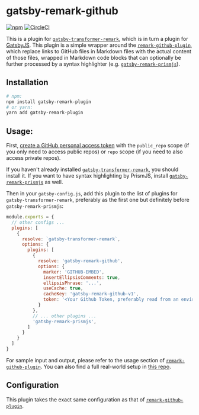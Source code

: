# gatsby-remark-github

[![npm](https://img.shields.io/npm/v/gatsby-remark-github.svg?style=flat-square)](https://www.npmjs.com/package/gatsby-remark-github)
[![CircleCI](https://circleci.com/gh/huy-nguyen/gatsby-remark-github/tree/master.svg?style=shield)](https://circleci.com/gh/huy-nguyen/gatsby-remark-github/tree/master)

This is a plugin for [`gatsby-transformer-remark`](https://github.com/gatsbyjs/gatsby/tree/master/packages/gatsby-transformer-remark), which is in turn a plugin for [GatsbyJS](https://www.gatsbyjs.org/).
This plugin is a simple wrapper around the [`remark-github-plugin`](https://github.com/huy-nguyen/remark-github-plugin), which  replace links to GitHub files in Markdown files with the actual content of those files, wrapped in Markdown code blocks that can optionally be further processed by a syntax highlighter (e.g. [`gatsby-remark-prismjs`](https://github.com/gatsbyjs/gatsby/tree/master/packages/gatsby-remark-prismjs)).

## Installation

```bash
# npm:
npm install gatsby-remark-plugin
# or yarn:
yarn add gatsby-remark-plugin
```

## Usage:

First, [create a GitHub personal access token](https://help.github.com/articles/creating-a-personal-access-token-for-the-command-line/) with the `public_repo` scope (if you only need to access public repos) or `repo` scope (if you need to also access private repos).

If you haven't already installed [`gatsby-transformer-remark`](https://github.com/gatsbyjs/gatsby/tree/master/packages/gatsby-transformer-remark), you should install it.
If you want to have syntax highlighting by PrismJS, install [`gatsby-remark-prismjs`](https://github.com/gatsbyjs/gatsby/tree/master/packages/gatsby-remark-prismjs) as well.

Then in your `gatsby-config.js`, add this plugin to the list of plugins for `gatsby-transformer-remark`, preferably as the first one but definitely before `gatsby-remark-prismjs`:

```javascript
module.exports = {
  // other configs ...
  plugins: [
    {
      resolve: `gatsby-transformer-remark`,
      options: {
        plugins: [
          {
            resolve: 'gatsby-remark-github',
            options: {
              marker: 'GITHUB-EMBED',
              insertEllipsisComments: true,
              ellipsisPhrase: '...',
              useCache: true,
              cacheKey: 'gatsby-remark-github-v1',
              token: '<Your Github Token, preferably read from an environment variable>',
            }
          },
          // ... other plugins ...
          'gatsby-remark-prismjs',
        ]
      }
    }
  ]
}
```

For sample input and output, please refer to the usage section of [`remark-github-plugin`](https://github.com/huy-nguyen/remark-github-plugin#usage).
You can also find a full real-world setup in [this repo](https://github.com/huy-nguyen/demo-remark-github-plugin).

## Configuration
This plugin takes the exact same configuration as that of [`remark-github-plugin`](https://github.com/huy-nguyen/remark-github-plugin).


